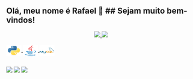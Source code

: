 ## Olá, meu nome é Rafael 👋 ## Sejam muito bem-vindos!
<div align="center">
  <a href="https://github.com/Rafaelrufino91">
  <img height="180em" src="https://github-readme-stats.vercel.app/api?username=Rafaelrufino91&show_icons=true&theme=dark"/>
  <img height="180em" src="https://github-readme-stats.vercel.app/api/top-langs/?username=Rafaelrufino91&theme=dark"/>
</div>
<div style="display: inline_block"><br>
  <img align="center" alt="Rafa-Python" height="30" width="40" src="https://raw.githubusercontent.com/devicons/devicon/master/icons/python/python-original.svg">
  <img align="center" alt="Rafa-Python" height="30" width="40" src="https://raw.githubusercontent.com/devicons/devicon/master/icons/java/java-original.svg">
  <img align="center" alt="Rafa-Python" height="30" width="40" src="https://raw.githubusercontent.com/devicons/devicon/master/icons/mysql/mysql-original-wordmark.svg"
</div>
  
##

<div> 
  <a href="https://www.instagram.com/rafael.srufino/" target="_blank"><img src="https://img.shields.io/badge/-Instagram-%23E4405F?style=for-the-badge&logo=instagram&logoColor=black" target="_blank"></a>
  <a href = "mailto:rafaelsilvarufino@gmail.com"><img src="https://img.shields.io/badge/-Gmail-%23333?style=for-the-badge&logo=gmail&logoColor=white" target="_blank"></a>
  <a href="https://www.linkedin.com/in/rafael-da-silva-rufino-631b7014b/" target="_blank"><img src="https://img.shields.io/badge/-LinkedIn-%230077B5?style=for-the-badge&logo=linkedin&logoColor=white" target="_blank"></a> 

</div>
